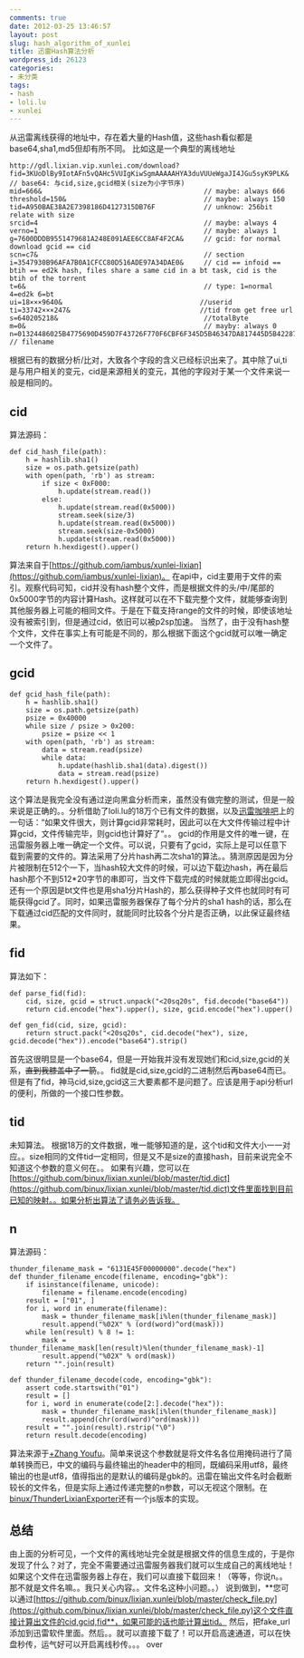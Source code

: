 ```yaml
---
comments: true
date: 2012-03-25 13:46:57
layout: post
slug: hash_algorithm_of_xunlei
title: 迅雷Hash算法分析
wordpress_id: 26123
categories:
- 未分类
tags:
- hash
- loli.lu
- xunlei
---
```


从迅雷离线获得的地址中，存在着大量的Hash值，这些hash看似都是base64,sha1,md5但却有所不同。
比如这是一个典型的离线地址


    
    
    http://gdl.lixian.vip.xunlei.com/download?
    fid=3KUoDlBy9IotAFn5vQAHc5VUIgKiwSgmAAAAAHYA3duVUUeWgaJI4JGu5syK9PLK&     // base64: 与cid,size,gcid相关(size为小字节序)
    mid=666&                                        // maybe: always 666
    threshold=150&                                  // maybe: always 150
    tid=A950BAE38A2E7398186D4127315DB76F            // unknow: 256bit relate with size
    srcid=4                                         // maybe: always 4
    verno=1                                         // maybe: always 1
    g=7600DDDB9551479681A248E091AEE6CC8AF4F2CA&     // gcid: for normal download gcid == cid
    scn=c7&                                         // section
    i=3547930B96AFA7B0A1CFCC80D516ADE97A34DAE0&     // cid == infoid == btih == ed2k hash, files share a same cid in a bt task, cid is the btih of the torrent
    t=6&                                            // type: 1=normal 4=ed2k 6=bt
    ui=18×××9640&                                  //userid
    ti=33742×××247&                                //tid from get free url
    s=640205218&                                    //totalByte
    m=0&                                            // mayby: always 0
    n=01324486025B4775690D459D7F43726F770F6CBF6F345D5B46347DA817445D5B422876D1025B783236556EA51C335D2E6D0A47E45F00000000     // filename
    


根据已有的数据分析/比对，大致各个字段的含义已经标识出来了。其中除了ui,ti是与用户相关的变元，cid是来源相关的变元，其他的字段对于某一个文件来说一般是相同的。





## cid


算法源码：

    
    
    def cid_hash_file(path):
        h = hashlib.sha1()
        size = os.path.getsize(path)
        with open(path, 'rb') as stream:
            if size < 0xF000:
                h.update(stream.read())
            else:
                h.update(stream.read(0x5000))
                stream.seek(size/3)
                h.update(stream.read(0x5000))
                stream.seek(size-0x5000)
                h.update(stream.read(0x5000))
        return h.hexdigest().upper()
    


算法来自于[https://github.com/iambus/xunlei-lixian](https://github.com/iambus/xunlei-lixian)。
在api中，cid主要用于文件的索引。观察代码可知，cid并没有hash整个文件，而是根据文件的头/中/尾部的0x5000字节的内容计算Hash。这样就可以在不下载完整个文件，就能够查询到其他服务器上可能的相同文件。于是在下载支持range的文件的时候，即使该地址没有被索引到，但是通过cid，依旧可以被p2sp加速。
当然了，由于没有hash整个文件，文件在事实上有可能是不同的，那么根据下面这个gcid就可以唯一确定一个文件了。



## gcid



    
    
    def gcid_hash_file(path):
        h = hashlib.sha1()
        size = os.path.getsize(path)
        psize = 0x40000
        while size / psize > 0x200:
            psize = psize << 1
        with open(path, 'rb') as stream:
            data = stream.read(psize)
            while data:
                h.update(hashlib.sha1(data).digest())
                data = stream.read(psize)
        return h.hexdigest().upper()
    


这个算法是我完全没有通过逆向黑盒分析而来，虽然没有做完整的测试，但是一般来说是正确的。。分析借助了loli.lu的18万个已有文件的数据，以及[迅雷咖啡吧](http://coffee.xunlei.com:8000/viewthread.php?tid=692&extra=page%3D1)上的一句话：“如果文件很大，则计算gcid非常耗时，因此可以在大文件传输过程中计算gcid，文件传输完毕，则gcid也计算好了“。。
gcid的作用是文件的唯一键，在迅雷服务器上唯一确定一个文件。可以说，只要有了gcid，实际上是可以任意下载到需要的文件的。算法采用了分片hash再二次sha1的算法。。猜测原因是因为分片被限制在512个一下，当hash较大文件的时候，可以边下载边hash，再在最后hash那个不到512*20字节的串即可，当文件下载完成的时候就能立即得出gcid。还有一个原因是bt文件也是用sha1分片Hash的，那么获得种子文件也就同时有可能获得gcid了。同时，如果迅雷服务器保存了每个分片的sha1 hash的话，那么在下载通过cid匹配的文件同时，就能同时比较各个分片是否正确，以此保证最终结果。



## fid


算法如下：

    
    
    def parse_fid(fid):
        cid, size, gcid = struct.unpack("<20sq20s", fid.decode("base64"))
        return cid.encode("hex").upper(), size, gcid.encode("hex").upper()
    
    def gen_fid(cid, size, gcid):
        return struct.pack("<20sq20s", cid.decode("hex"), size, gcid.decode("hex")).encode("base64").strip()
    



首先这很明显是一个base64，但是一开始我并没有发现她们和cid,size,gcid的关系，<del>直到我膝盖中了一箭</del>。。
fid就是cid,size,gcid的二进制然后再base64而已。但是有了fid，神马cid,size,gcid这三大要素都不是问题了。应该是用于api分析url的便利，所做的一个接口性参数。



## tid


未知算法。
根据18万的文件数据，唯一能够知道的是，这个tid和文件大小一一对应。。size相同的文件tid一定相同，但是又不是size的直接hash，目前来说完全不知道这个参数的意义何在。。
如果有兴趣，您可以在[https://github.com/binux/lixian.xunlei/blob/master/tid.dict](https://github.com/binux/lixian.xunlei/blob/master/tid.dict)文件里面找到目前已知的映射。。如果分析出算法了请务必告诉我。



## n


算法源码：

    
    
    thunder_filename_mask = "6131E45F00000000".decode("hex")
    def thunder_filename_encode(filename, encoding="gbk"):
        if isinstance(filename, unicode):
            filename = filename.encode(encoding)
        result = ["01", ]
        for i, word in enumerate(filename):
            mask = thunder_filename_mask[i%len(thunder_filename_mask)]
            result.append("%02X" % (ord(word)^ord(mask)))
        while len(result) % 8 != 1:
            mask = thunder_filename_mask[len(result)%len(thunder_filename_mask)-1]
            result.append("%02X" % ord(mask))
        return "".join(result)
    
    def thunder_filename_decode(code, encoding="gbk"):
        assert code.startswith("01")
        result = []
        for i, word in enumerate(code[2:].decode("hex")):
            mask = thunder_filename_mask[i%len(thunder_filename_mask)]
            result.append(chr(ord(word)^ord(mask)))
        result = "".join(result).rstrip("\0")
        return result.decode(encoding)
    


算法来源于[+Zhang Youfu](https://plus.google.com/109026361274947112731)。简单来说这个参数就是将文件名各位用掩码进行了简单转换而已，中文的编码与最终输出的header中的相同，既编码采用utf8，最终输出的也是utf8，值得指出的是默认的编码是gbk的。迅雷在输出文件名时会截断较长的文件名，但是实际上通过传递完整的n参数，可以无视这个限制。在[binux/ThunderLixianExporter](https://github.com/binux/ThunderLixianExporter/blob/master/ThunderLixianExporter.js#L300)还有一个js版本的实现。 



## 总结


由上面的分析可见，一个文件的离线地址完全就是根据文件的信息生成的，于是你发现了什么？对了，完全不需要通过迅雷服务器我们就可以生成自己的离线地址！如果这个文件在迅雷服务器上存在，我们可以直接下载回来！（等等，你说n。。那不就是文件名嘛。。我只关心内容。。文件名这种小问题。。）
说到做到，**您可以通过[https://github.com/binux/lixian.xunlei/blob/master/check_file.py](https://github.com/binux/lixian.xunlei/blob/master/check_file.py)这个文件直接计算出文件的cid,gcid,fid**，如果可能的话也能计算出tid。
然后，把fake_url添加到迅雷软件里面。然后。。就可以直接下载了！可以开启高速通道，可以在快盘秒传，运气好可以开启离线秒传。。。
over
